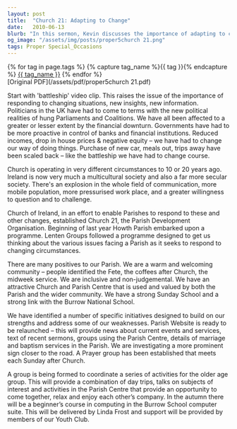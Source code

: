 ```yaml
---
layout: post
title:  "Church 21: Adapting to Change"
date:   2010-06-13
blurb: "In this sermon, Kevin discusses the importance of adapting to change, using the metaphor of a battleship changing course. He highlights how the Church, like society, has had to adjust to new realities, such as multiculturalism, secularism, and technological advancements. He also outlines the efforts of the Church of Ireland's Parish Development Organisation, Church 21, to respond to these changes."
og_image: "/assets/img/posts/proper5church 21.png"
tags: Proper Special_Occasions
---    
```

<div class="tag-pills">
  {% for tag in page.tags %}
    {% capture tag_name %}{{ tag }}{% endcapture %}
    <a href="{{ site.baseurl }}/tag/{{ tag_name | slugify }}" class="tag-pill">{{ tag_name }}</a>
  {% endfor %}
</div>
[Original PDF](/assets/pdf/proper5church 21.pdf)

Start with 'battleship' video clip. This raises the issue of the importance of responding to changing situations, new insights, new information. Politicians in the UK have had to come to terms with the new political realities of hung Parliaments and Coalitions. We have all been affected to a greater or lesser extent by the financial downturn. Governments have had to be more proactive in control of banks and financial institutions. Reduced incomes, drop in house prices & negative equity – we have had to change our way of doing things. Purchase of new car, meals out, trips away have been scaled back – like the battleship we have had to change course.

Church is operating in very different circumstances to 10 or 20 years ago. Ireland is now very much a multicultural society and also a far more secular society. There's an explosion in the whole field of communication, more mobile population, more pressurised work place, and a greater willingness to question and to challenge.

Church of Ireland, in an effort to enable Parishes to respond to these and other changes, established Church 21, the Parish Development Organisation. Beginning of last year Howth Parish embarked upon a programme. Lenten Groups followed a programme designed to get us thinking about the various issues facing a Parish as it seeks to respond to changing circumstances.

There are many positives to our Parish. We are a warm and welcoming community – people identified the Fete, the coffees after Church, the midweek service. We are inclusive and non-judgemental. We have an attractive Church and Parish Centre that is used and valued by both the Parish and the wider community. We have a strong Sunday School and a strong link with the Burrow National School.

We have identified a number of specific initiatives designed to build on our strengths and address some of our weaknesses. Parish Website is ready to be relaunched – this will provide news about current events and services, text of recent sermons, groups using the Parish Centre, details of marriage and baptism services in the Parish. We are investigating a more prominent sign closer to the road. A Prayer group has been established that meets each Sunday after Church.

A group is being formed to coordinate a series of activities for the older age group. This will provide a combination of day trips, talks on subjects of interest and activities in the Parish Centre that provide an opportunity to come together, relax and enjoy each other’s company. In the autumn there will be a beginner’s course in computing in the Burrow School computer suite. This will be delivered by Linda Frost and support will be provided by members of our Youth Club.
